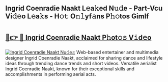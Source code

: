 ## Ingrid Coenradie Naakt L𝚎a𝚔ed N𝚞𝚍e - Part-Vcu Vi𝚍𝚎o L𝚎a𝚔s - H𝚘𝚝 O𝚗𝚕yf𝚊ns P𝚑𝚘tos GimIf

# <h2><a href="http://kfahbn.oniu.top/?m=Ingrid+Coenradie+Naakt">🔗👉 🔴 Ingrid Coenradie Naakt P𝚑ot𝚘𝚜 V𝚒d𝚎o</a></h2>

[![Ingrid Coenradie Naakt Nu𝚍e𝚜](https://i.imgur.com/0qMVB7G.gif)](http://kfahbn.oniu.top/?m=Ingrid+Coenradie+Naakt)
Web-based entertainer and multimedia designer Ingrid Coenradie Naakt, acclaimed for sharing dance and lifestyle ideas through trending dance trends and short videos. Versatile aerialist Ingrid Coenradie Naakt, known for their exceptional skills and accomplishments in performing aerial acts.  
